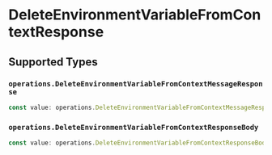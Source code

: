 # DeleteEnvironmentVariableFromContextResponse


## Supported Types

### `operations.DeleteEnvironmentVariableFromContextMessageResponse`

```typescript
const value: operations.DeleteEnvironmentVariableFromContextMessageResponse = /* values here */
```

### `operations.DeleteEnvironmentVariableFromContextResponseBody`

```typescript
const value: operations.DeleteEnvironmentVariableFromContextResponseBody = /* values here */
```

